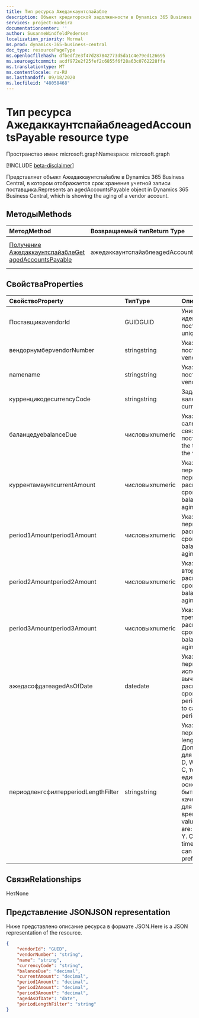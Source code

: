 ```yaml
---
title: Тип ресурса Ажедаккаунтспайабле
description: Объект кредиторской задолженности в Dynamics 365 Business Central.
services: project-madeira
documentationcenter: ''
author: SusanneWindfeldPedersen
localization_priority: Normal
ms.prod: dynamics-365-business-central
doc_type: resourcePageType
ms.openlocfilehash: dfbedf2e3f47d287842773d5da1c4e79ed126695
ms.sourcegitcommit: acdf972e2f25fef2c6855f6f28a63c0762228ffa
ms.translationtype: MT
ms.contentlocale: ru-RU
ms.lasthandoff: 09/18/2020
ms.locfileid: "48058468"
---
```

# <a name="agedaccountspayable-resource-type"></a><span data-ttu-id="01812-103">Тип ресурса Ажедаккаунтспайабле</span><span class="sxs-lookup"><span data-stu-id="01812-103">agedAccountsPayable resource type</span></span>

<span data-ttu-id="01812-104">Пространство имен: microsoft.graph</span><span class="sxs-lookup"><span data-stu-id="01812-104">Namespace: microsoft.graph</span></span>

[!INCLUDE [beta-disclaimer](../../includes/beta-disclaimer.md)]

<span data-ttu-id="01812-105">Представляет объект Ажедаккаунтспайабле в Dynamics 365 Business Central, в котором отображается срок хранения учетной записи поставщика.</span><span class="sxs-lookup"><span data-stu-id="01812-105">Represents an agedAccountsPayable object in Dynamics 365 Business Central, which is showing the aging of a vendor account.</span></span>

## <a name="methods"></a><span data-ttu-id="01812-106">Методы</span><span class="sxs-lookup"><span data-stu-id="01812-106">Methods</span></span>

| <span data-ttu-id="01812-107">Метод</span><span class="sxs-lookup"><span data-stu-id="01812-107">Method</span></span>         | <span data-ttu-id="01812-108">Возвращаемый тип</span><span class="sxs-lookup"><span data-stu-id="01812-108">Return Type</span></span>  |<span data-ttu-id="01812-109">Описание</span><span class="sxs-lookup"><span data-stu-id="01812-109">Description</span></span>|
|:---------------|:-------------|:----------|
|[<span data-ttu-id="01812-110">Получение Ажедаккаунтспайабле</span><span class="sxs-lookup"><span data-stu-id="01812-110">Get agedAccountsPayable</span></span>](../api/dynamics-agedaccountspayable-get.md)|<span data-ttu-id="01812-111">ажедаккаунтспайабле</span><span class="sxs-lookup"><span data-stu-id="01812-111">agedAccountsPayable</span></span>|<span data-ttu-id="01812-112">Получение объекта Ажедаккаунтспайабле</span><span class="sxs-lookup"><span data-stu-id="01812-112">Get agedAccountsPayable object</span></span>|

## <a name="properties"></a><span data-ttu-id="01812-113">Свойства</span><span class="sxs-lookup"><span data-stu-id="01812-113">Properties</span></span>
| <span data-ttu-id="01812-114">Свойство</span><span class="sxs-lookup"><span data-stu-id="01812-114">Property</span></span>      | <span data-ttu-id="01812-115">Тип</span><span class="sxs-lookup"><span data-stu-id="01812-115">Type</span></span>     |<span data-ttu-id="01812-116">Описание</span><span class="sxs-lookup"><span data-stu-id="01812-116">Description</span></span>                                 |
|:--------------|:---------|:-------------------------------------------|
|<span data-ttu-id="01812-117">Поставщика</span><span class="sxs-lookup"><span data-stu-id="01812-117">vendorId</span></span>       |<span data-ttu-id="01812-118">GUID</span><span class="sxs-lookup"><span data-stu-id="01812-118">GUID</span></span>      |<span data-ttu-id="01812-119">Уникальный идентификатор поставщика.</span><span class="sxs-lookup"><span data-stu-id="01812-119">The unique ID of vendor.</span></span>                    |
|<span data-ttu-id="01812-120">вендорнумбер</span><span class="sxs-lookup"><span data-stu-id="01812-120">vendorNumber</span></span>   |<span data-ttu-id="01812-121">string</span><span class="sxs-lookup"><span data-stu-id="01812-121">string</span></span>    |<span data-ttu-id="01812-122">Указывает номер поставщика.</span><span class="sxs-lookup"><span data-stu-id="01812-122">Specifies vendor's number.</span></span>                  |
|<span data-ttu-id="01812-123">name</span><span class="sxs-lookup"><span data-stu-id="01812-123">name</span></span>           |<span data-ttu-id="01812-124">string</span><span class="sxs-lookup"><span data-stu-id="01812-124">string</span></span>    |<span data-ttu-id="01812-125">Указывает имя поставщика.</span><span class="sxs-lookup"><span data-stu-id="01812-125">Specifies vendor's name.</span></span>                    |
|<span data-ttu-id="01812-126">курренцикоде</span><span class="sxs-lookup"><span data-stu-id="01812-126">currencyCode</span></span>   |<span data-ttu-id="01812-127">string</span><span class="sxs-lookup"><span data-stu-id="01812-127">string</span></span>    |<span data-ttu-id="01812-128">Задает валюту.</span><span class="sxs-lookup"><span data-stu-id="01812-128">Specifies the currency.</span></span>                     |
|<span data-ttu-id="01812-129">баланцедуе</span><span class="sxs-lookup"><span data-stu-id="01812-129">balanceDue</span></span>     |<span data-ttu-id="01812-130">числовых</span><span class="sxs-lookup"><span data-stu-id="01812-130">numeric</span></span>   |<span data-ttu-id="01812-131">Указывает общее сальдо, которое связано с поставщиком.</span><span class="sxs-lookup"><span data-stu-id="01812-131">Specifies the total balance due to the vendor.</span></span>|
|<span data-ttu-id="01812-132">куррентамаунт</span><span class="sxs-lookup"><span data-stu-id="01812-132">currentAmount</span></span>  |<span data-ttu-id="01812-133">числовых</span><span class="sxs-lookup"><span data-stu-id="01812-133">numeric</span></span>   |<span data-ttu-id="01812-134">Указывает баланс перед первым периодом распределения по срокам.</span><span class="sxs-lookup"><span data-stu-id="01812-134">Specifies balance before first aging period.</span></span>|
|<span data-ttu-id="01812-135">period1Amount</span><span class="sxs-lookup"><span data-stu-id="01812-135">period1Amount</span></span>  |<span data-ttu-id="01812-136">числовых</span><span class="sxs-lookup"><span data-stu-id="01812-136">numeric</span></span>   |<span data-ttu-id="01812-137">Указывает баланс в первом периоде распределения по срокам.</span><span class="sxs-lookup"><span data-stu-id="01812-137">Specifies balance in the first aging period.</span></span>|
|<span data-ttu-id="01812-138">period2Amount</span><span class="sxs-lookup"><span data-stu-id="01812-138">period2Amount</span></span>  |<span data-ttu-id="01812-139">числовых</span><span class="sxs-lookup"><span data-stu-id="01812-139">numeric</span></span>   |<span data-ttu-id="01812-140">Указывает баланс во втором периоде распределения по срокам.</span><span class="sxs-lookup"><span data-stu-id="01812-140">Specifies balance in the second aging period.</span></span>|
|<span data-ttu-id="01812-141">period3Amount</span><span class="sxs-lookup"><span data-stu-id="01812-141">period3Amount</span></span>  |<span data-ttu-id="01812-142">числовых</span><span class="sxs-lookup"><span data-stu-id="01812-142">numeric</span></span>   |<span data-ttu-id="01812-143">Указывает баланс в третьем периоде распределения по срокам.</span><span class="sxs-lookup"><span data-stu-id="01812-143">Specifies balance in the third aging period.</span></span>|
|<span data-ttu-id="01812-144">ажедасофдате</span><span class="sxs-lookup"><span data-stu-id="01812-144">agedAsOfDate</span></span>   |<span data-ttu-id="01812-145">date</span><span class="sxs-lookup"><span data-stu-id="01812-145">date</span></span>|<span data-ttu-id="01812-146">Указывает дату начала периода, используемого для вычисления периодов распределения по срокам.</span><span class="sxs-lookup"><span data-stu-id="01812-146">Specifies period start date used to calculate aging periods.</span></span>|
|<span data-ttu-id="01812-147">периодленгсфилтер</span><span class="sxs-lookup"><span data-stu-id="01812-147">periodLengthFilter</span></span>|<span data-ttu-id="01812-148">string</span><span class="sxs-lookup"><span data-stu-id="01812-148">string</span></span> |<span data-ttu-id="01812-149">Указывает длину периодов.</span><span class="sxs-lookup"><span data-stu-id="01812-149">Specifies the length of the periods.</span></span> <span data-ttu-id="01812-150">Допустимые значения для единиц времени: D, WD, W, M, Q или Y. C, то есть текущая единица времени на основе даты может быть указана в качестве префикса для единицы времени.</span><span class="sxs-lookup"><span data-stu-id="01812-150">Acceptable values for the time units are: D, WD, W, M, Q, or Y. C, meaning current time unit based on date, can be specified as a prefix to the time unit.</span></span>|


## <a name="relationships"></a><span data-ttu-id="01812-151">Связи</span><span class="sxs-lookup"><span data-stu-id="01812-151">Relationships</span></span>
<span data-ttu-id="01812-152">Нет</span><span class="sxs-lookup"><span data-stu-id="01812-152">None</span></span>

## <a name="json-representation"></a><span data-ttu-id="01812-153">Представление JSON</span><span class="sxs-lookup"><span data-stu-id="01812-153">JSON representation</span></span>

<span data-ttu-id="01812-154">Ниже представлено описание ресурса в формате JSON.</span><span class="sxs-lookup"><span data-stu-id="01812-154">Here is a JSON representation of the resource.</span></span>


```json
{
    "vendorId": "GUID",
    "vendorNumber": "string",
    "name": "string",
    "currencyCode": "string",
    "balanceDue": "decimal",
    "currentAmount": "decimal",
    "period1Amount": "decimal",
    "period2Amount": "decimal",
    "period3Amount": "decimal",
    "agedAsOfDate": "date",
    "periodLengthFilter": "string"
}

```


